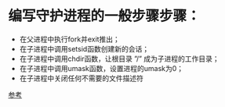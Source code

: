 # 编写守护进程的一般步骤步骤：

- 在父进程中执行fork并exit推出；
- 在子进程中调用setsid函数创建新的会话；
- 在子进程中调用chdir函数，让根目录 ”/” 成为子进程的工作目录；
- 在子进程中调用umask函数，设置进程的umask为0；
- 在子进程中关闭任何不需要的文件描述符

[参考](https://www.cnblogs.com/mickole/p/3188321.html)
